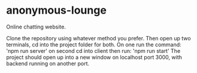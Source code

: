 # anonymous-lounge
Online chatting website.

Clone the repository using whatever method you prefer.
Then open up two terminals, cd into the project folder for both.
On one run the command: 'npm run server'
on second cd into client then run: 'npm run start'
The project should open up into a new window on localhost port 3000, with backend running on another port.
